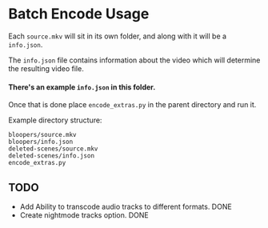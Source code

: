 # Batch Encode Usage

Each `source.mkv` will sit in its own folder, and along
with it will be a `info.json`.

The `info.json` file contains information about the video which
will determine the resulting video file.

#### There's an example `info.json` in this folder.

Once that is done place `encode_extras.py` in the parent directory and run it.

Example directory structure:
```
bloopers/source.mkv
bloopers/info.json
deleted-scenes/source.mkv
deleted-scenes/info.json
encode_extras.py
```

## TODO

* Add Ability to transcode audio tracks to different formats. DONE
* Create nightmode tracks option. DONE
